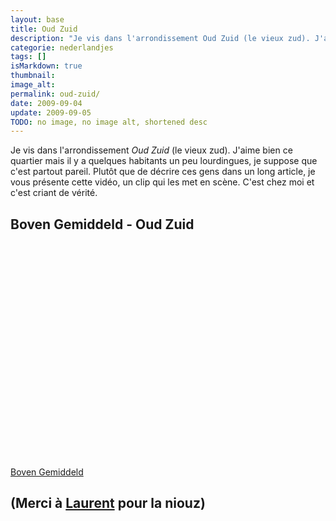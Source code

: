 ```yaml
---
layout: base
title: Oud Zuid
description: "Je vis dans l'arrondissement Oud Zuid (le vieux zud). J'aime bien ce quartier mais il y a quelques habitants un peu lourdingues, je suppose que c'est partout pa"
categorie: nederlandjes
tags: []
isMarkdown: true
thumbnail: 
image_alt: 
permalink: oud-zuid/
date: 2009-09-04
update: 2009-09-05
TODO: no image, no image alt, shortened desc
---
```


Je vis dans l'arrondissement *Oud Zuid* (le vieux zud). J'aime bien ce quartier mais il y a quelques habitants un peu lourdingues, je suppose que c'est partout pareil. Plutôt que de décrire ces gens dans un long article, je vous présente cette vidéo, un clip qui les met en scène. C'est chez moi et c'est criant de vérité.

## Boven Gemiddeld - Oud Zuid
<!-- HTML -->
<object width="425" height="344"><param name="movie" value="http://www.youtube.com/v/S9lQfuBJ1ag&hl=en&fs=1&color1=0xe1600f&color2=0xfebd01"></param><param name="allowFullScreen" value="true"></param><param name="allowscriptaccess" value="always"></param><embed src="http://www.youtube.com/v/S9lQfuBJ1ag&hl=en&fs=1&color1=0xe1600f&color2=0xfebd01" type="application/x-shockwave-flash" allowscriptaccess="always" allowfullscreen="true" width="425" height="344"></embed></object>
<!-- / HTML -->
[Boven Gemiddeld](http://www.boven-gemiddeld.nl/)

(Merci à [Laurent](http://kreukreuscopie.blogspot.com/) pour la niouz)
---